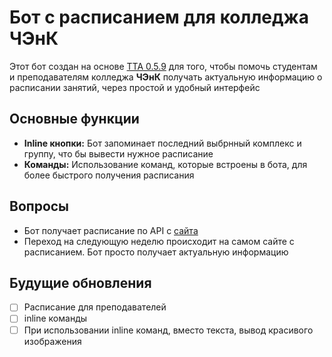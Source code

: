 # Бот с расписанием для колледжа ЧЭнК

Этот бот создан на основе [TTA 0.5.9](https://github.com/falpin/TelegramTextApp) для того, чтобы помочь студентам и преподавателям колледжа **ЧЭнК** получать актуальную информацию о расписании занятий, через простой и удобный интерфейс

## Основные функции

- **Inline кнопки:** Бот запоминает последний выбрнный комплекс и группу, что бы вывести нужное расписание
- **Команды:** Использование команд, которые встроены в бота, для более быстрого получения расписания

## Вопросы

- Бот получает расписание по API c [сайта](https://falpin.ru)
- Переход на следующую неделю происходит на самом сайте с расписанием. Бот просто получает актуальную информацию

## Будущие обновления
- [ ] Расписание для преподавателей
- [ ] inline команды
- [ ] При использовании inline команд, вместо текста, вывод красивого изображения
